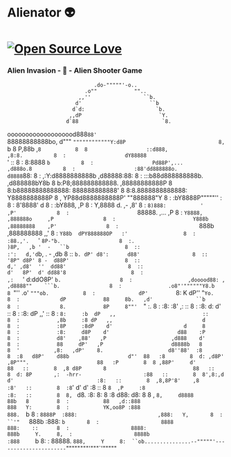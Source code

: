 # Alienator :alien:

# [![Open Source Love](https://badges.frapsoft.com/os/v3/open-source-175x29.png?v=103)](https://github.com/ellerbrock/open-source-badges/)

### Alien Invasion - 👾 - Alien Shooter Game


                                .do-"""""'-o..                         
                             .o""            ""..                       
                           ,,''                 ``b.                   
                          d'                      ``b                   
                         d`d:                       `b.                 
                        ,,dP                         `Y.               
                       d`88                           `8.               
 ooooooooooooooooood888`88'                            `88888888888bo, 
d"""    `""""""""""""Y:d8P                              8,          `b 
8                    P,88b                             ,`8           8 
8                   ::d888,                           ,8:8.          8 
:                   dY88888                           `' ::          8 
:                   8:8888                               `b          8 
:                   Pd88P',...                     ,d888o.8          8 
:                   :88'dd888888o.                d8888`88:          8 
:                  ,:Y:d8888888888b             ,d88888:88:          8 
:                  :::b88d888888888b.          ,d888888bY8b          8 
                    b:P8;888888888888.        ,88888888888P          8 
                    8:b88888888888888:        888888888888'          8 
                    8:8.8888888888888:        Y8888888888P           8 
,                   YP88d8888888888P'          ""888888"Y            8 
:                   :bY8888P"""""''                     :            8 
:                    8'8888'                            d            8 
:                    :bY888,                           ,P            8 
:                     Y,8888           d.  ,-         ,8'            8 
:                     `8)888:           '            ,P'             8 
:                      `88888.          ,...        ,P               8 
:                       `Y8888,       ,888888o     ,P                8 
:                         Y888b      ,88888888    ,P'                8 
:                          `888b    ,888888888   ,,'                 8 
:                           `Y88b  dPY888888OP   :'                  8 
:                             :88.,'.   `' `8P-"b.                   8 
:.                             )8P,   ,b '  -   ``b                  8 
::                            :':   d,'d`b, .  - ,db                 8 
::                            `b. dP' d8':      d88'                 8 
::                             '8P" d8P' 8 -  d88P'                  8 
::                            d,' ,d8'  ''  dd88'                    8 
::                           d'   8P'  d' dd88'8                     8 
 :                          ,:   `'   d:ddO8P' `b.                   8 
 :                  ,dooood88: ,    ,d8888""    ```b.                8 
 :               .o8"'""""""Y8.b    8 `"''    .o'  `"""ob.           8 
 :              dP'         `8:     K       dP''        "`Yo.        8 
 :             dP            88     8b.   ,d'              ``b       8 
 :             8.            8P     8""'  `"                 :.      8 
 :            :8:           :8'    ,:                        ::      8 
 :            :8:           d:    d'                         ::      8 
 :            :8:          dP   ,,'                          ::      8 
 :            `8:     :b  dP   ,,                            ::      8 
 :            ,8b     :8 dP   ,,                             d       8 
 :            :8P     :8dP    d'                       d     8       8 
 :            :8:     d8P    d'                      d88    :P       8 
 :            d8'    ,88'   ,P                     ,d888    d'       8 
 :            88     dP'   ,P                      d8888b   8        8 
 '           ,8:   ,dP'    8.                     d8''88'  :8        8 
             :8   d8P'    d88b                   d"'  88   :8        8 
             d: ,d8P'    ,8P""".                      88   :P        8 
             8 ,88P'     d'                           88   ::        8 
            ,8 d8P       8                            88   ::        8 
            d: 8P       ,:  -hrr-                    :88   ::        8 
            8',8:,d     d'                           :8:   ::        8 
           ,8,8P'8'    ,8                            :8'   ::        8 
           :8`' d'     d'                            :8    ::        8 
           `8  ,P     :8                             :8:   ::        8 
            8, `      d8.                            :8:   8:        8 
            :8       d88:                            d8:   8         8 
 ,          `8,     d8888                            88b   8         8 
 :           88   ,d::888                            888   Y:        8 
 :           YK,oo8P :888                            888.  `b        8 
 :           `8888P  :888:                          ,888:   Y,       8 
 :            ``'"   `888b                          :888:   `b       8 
 :                    8888                           888:    ::      8 
 :                    8888:                          888b     Y.     8, 
 :                    8888b                          :888     `b     8: 
 :                    88888.                         `888,     Y     8: 
 ``ob...............--"""""'----------------------`""""""""'"""`'"""""
